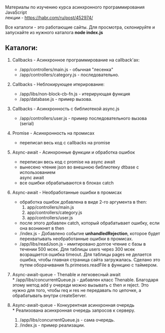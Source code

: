 Материалы по изучению курса асинхронного программирования JavaScript    
лекции - https://habr.com/ru/post/452974/  

Все каталоги - это работающие сайты. Для просмотра, склонируйте и запускайте
из нужного каталога **node index.js**  

## Каталоги:  
  1. Callbacks -  Асинхронное программирование на callback'ах:  
     * /app/controllers/main.js - обычная "лесенка"  
     * /app/controllers/category.js - последовательно.  

  2. Callbacks -  Неблокирующее итерирование:  
     * /app/libs/non-block-cb-fn.js - итерирующая функция  
     * /app/database.js - пример вызова.    

  3. Callbacks - Асинхронность с библиотекой async.js  
     * /app/controllers/user.js - пример последовательного вызова (serial)  

  4. Promise - Асинхронность на промисах
     * переписал весь код с callbacks на promise

  5. Async-await - Асинхронные функции и обработка ошибок
     * переписан весь код с promise на async await
     * вынесено чтение json во внешнюю библиотеку dtbase с использованием  
       async await
     * все ошибки обрабатываются в блоках catch

  6. Async-await - Необработанные ошибки в промисах
     * обработка ошибок добавлена в виде 2-го аргумента в then:
       1. app/controllers/main.js
       2. app/controllers/category.js
       3. app/controllers/user.js
     * после этого добавлен catch, который обрабатывает ошибку, если она
       возникнет в then
     * /index.js - Добавлено событие **unhandledRejection**, которое будет
        перехватывать необработанные ошибки в промисах.
     * /app/libs/readJson.js  - имитировано долгое чтение с базы в течении
        500 мсек. Для таблицы users через 300 мсек возращается ошибка
        timeout. Для таблицы pages не делается ошибка, чтобы  главная страница
        сайта загружалась. Сделано это путем оборачивания fs.primeses.readFile
        в функцию с таймером.

   7.  Async-await-queue - Thenable и легковесный await  
      * /app/libs/concurrentQueue.js - дабавлен класс Thenable. Благодаря этому
        метод add у очереди можно вызывать с then и reject. Это нужно для того,
        чтобы req и res не передавать по цепочке, а обрабатывать внутри
        createServer.
   8.  Async-await-queue - Конкурентная асинхронная очередь  
      * Реализована асинхронная очередь запросов к серверу.
        1. /app/libs/concurrentQueue.js - сама очередь.
        2. /index.js - пример реализации.
        
